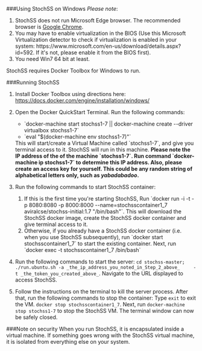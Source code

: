 ###Using StochSS on Windows
<i>Please note</i>: 
<ol>
<li> StochSS does not run Microsoft Edge browser. The recommended browser is <a href="https://www.google.com/chrome/browser/desktop/">Google Chrome</a>.</li>
<li> You may have to enable virtualization in the BIOS (Use this Microsoft Virtualization detector to check if virtualization is enabled in your system: https://www.microsoft.com/en-us/download/details.aspx?id=592. If it's not, please enable it from the BIOS first).</li>
<li> You need Win7 64 bit at least.</li>
</ol>

StochSS requires Docker Toolbox for Windows to run. 

###Running StochSS
1. Install Docker Toolbox using directions here: https://docs.docker.com/engine/installation/windows/

2. Open the Docker QuickStart Terminal. Run the following commands:
   <ul><li>`docker-machine start stochss1-7 || docker-machine create --driver virtualbox stochss1-7`</li><li>`eval                       "$(docker-machine env stochss1-7)"`</li></ul>
   This will start/create a Virtual Machine called `stochss1-7`, and give you terminal access to it. StochSS will run in this machine.
   <b>Please note the IP address of the of the machine `stochss1-7`. Run command `docker-machine ip stochss1-7` to determine this IP     address.  Also, please create an access key for yourself. This could be any random string of alphabetical letters only, such as       <i>yabadabadoo</i>.</b>

3. Run the following commands to start StochSS container:
   <ol>
   <li>If this is the first time you're starting StochSS,
   Run `docker run -i -t -p 8080:8080 -p 8000:8000 --name=stochsscontainer1_7 aviralcse/stochss-initial:1.7 "/bin/bash"`.
   This will download the StochSS docker image, create the StochSS docker container and give terminal access to it.</li>

   <li>Otherwise, if you already have a StochSS docker container (i.e. when you use StochSS subsequently), run `docker start             stochsscontainer1_7` to start the existing container. Next, run `docker exec -t stochsscontainer1_7 /bin/bash`</li>
   </ol>

4. Run the following commands to start the server: `cd stochss-master; ./run.ubuntu.sh -a _the_ip_address_you_noted_in_Step_2_above_     -t _the_token_you_created_above_`.
   Navigate to the URL displayed to access StochSS.

5. Follow the instructions on the terminal to kill the server process. After that, run the following commands to stop the container:     Type `exit` to exit the VM. `docker stop stochsscontainer1_7`. Next, run `docker-machine stop stochss1-7` to stop the StochSS VM.     The terminal window can now be safely closed.

###Note on security
When you run StochSS, it is encapsulated inside a virtual machine. If something goes wrong with the StochSS virtual machine, it is isolated from everything else on your system.
